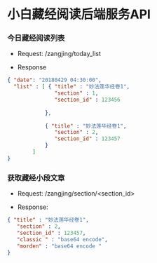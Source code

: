 # 小白藏经阅读后端服务API

### 今日藏经阅读列表

- Request: /zangjing/today_list

- Response
```json
{ "date": "20180429 04:30:00",
  "list" : [ { "title" : "妙法莲华经卷1",
               "section" : 1,
               "section_id" : 123456
               
            },
            
            { "title" : "妙法莲华经卷1",
               "section" : 2,
               "section_id" : 123457
            }
        ]
}
```

### 获取藏经小段文章

- Request: /zangjing/section/<section_id>

- Response:
```json
{ "title" : "妙法莲华经卷1",
   "section" : 2,
   "section_id" : 123457,
   "classic " : "base64 encode",
   "morden" : "base64 encode "
}
```

